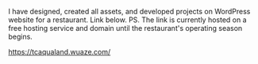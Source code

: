 I have designed, created all assets, and developed projects on WordPress website for a restaurant. Link below. PS. The link is currently hosted on a free hosting service and domain until the restaurant's operating season begins.

https://tcaqualand.wuaze.com/
